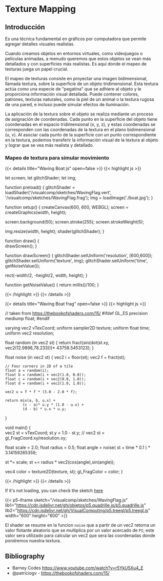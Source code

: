 # Texture Mapping

## Introducción

Es una técnica fundamental en gráficos por computadora que permite agregar detalles visuales realistas.

Cuando creamos objetos en entornos virtuales, como videojuegos o películas animadas, a menudo queremos que estos objetos se vean más detallados y con superficies más realistas. Es aquí donde el mapeo de texturas juega un papel crucial.

El mapeo de texturas consiste en proyectar una imagen bidimensional, llamada textura, sobre la superficie de un objeto tridimensional. Esta textura actúa como una especie de "pegatina" que se adhiere al objeto y le proporciona información visual detallada. Puede contener colores, patrones, texturas naturales, como la piel de un animal o la textura rugosa de una pared, e incluso puede simular efectos de iluminación.

La aplicación de la textura sobre el objeto se realiza mediante un proceso de asignación de coordenadas. Cada punto en la superficie del objeto tiene coordenadas en el espacio tridimensional (x, y, z), y estas coordenadas se corresponden con las coordenadas de la textura en el plano bidimensional (u, v). Al asociar cada punto de la superficie con un punto correspondiente en la textura, podemos transferir la información visual de la textura al objeto y lograr que se vea más realista y detallado.


### Mapeo de textura para simular movimiento

{{< details title="Waving Boat js" open=false >}}
{{< highlight js >}}

let screen;
let glitchShader;
let img;

function preload() {
  glitchShader = loadShader('/visualcomp/sketches/WavingFlag.vert', '/visualcomp/sketches/WavingFlag.frag');
  img = loadImage('./boat.jpg');
}

function setup() {
  createCanvas(600, 600, WEBGL);
  screen = createGraphics(width, height);
  
  
  screen.background(50);
  screen.stroke(255);
  screen.strokeWeight(5);
  
  img.resize(width, height);
  shader(glitchShader);
}


function draw() {  
  drawScreen();
}


function drawScreen() {
  glitchShader.setUniform('resolution', [600,600]);
  glitchShader.setUniform('texture', img);
  glitchShader.setUniform('time', getNoiseValue());
  
  rect(-width/2, -height/2, width, height);
}

function getNoiseValue() { 
  return millis()/100;
}


{{< /highlight >}}
{{< /details >}}

{{< details title="Waving Boat frag" open=false >}}
{{< highlight js >}}

// taken from https://thebookofshaders.com/15/
#ifdef GL_ES
precision mediump float;
#endif

varying vec2 vTexCoord;
uniform sampler2D texture;
uniform float time;
uniform vec2 resolution;

float random (in vec2 st) {
    return fract(sin(dot(st.xy,
                         vec2(12.9898,78.233)))*
        43758.5453123);
}

float noise (in vec2 st) {
    vec2 i = floor(st);
    vec2 f = fract(st);

    // Four corners in 2D of a tile
    float a = random(i);
    float b = random(i + vec2(1.0, 0.0));
    float c = random(i + vec2(0.0, 1.0));
    float d = random(i + vec2(1.0, 1.0));

    vec2 u = f * f * (3.0 - 2.0 * f);

    return mix(a, b, u.x) +
            (c - a)* u.y * (1.0 - u.x) +
            (d - b) * u.x * u.y;
}

void main() {  
  vec2 st = vTexCoord;
  st.y = 1.0 - st.y;
  // vec2 st = gl_FragCoord.xy/resolution.xy;
  
  float scale = 2.0;
  float radius = 0.5;
  float angle = noise( st + time * 0.1 ) * 3.14159265359;
  
  st *= scale;
  st += radius * vec2(cos(angle),sin(angle));
  
  vec4 color = texture2D(texture, st);
  gl_FragColor = color;
}

{{< /highlight >}}
{{< /details >}}

If it's not loading, you can check the sketch [here](https://editor.p5js.org/jgsierraa/sketches/qZJ1qYrlX)

{{< p5-iframe sketch="/visualcomp/sketches/WavingFlag.js" lib1="https://cdn.jsdelivr.net/gh/objetos/p5.quadrille.js/p5.quadrille.js" lib2="https://cdn.jsdelivr.net/gh/VisualComputing/p5.treegl/p5.treegl.js" width="600" height="600" >}}

El shader se resume en la funcion `noise` que a partir de un vec2 retorna un valor flotante aleatorio que se multiplica por un valor acercado de `PI`; este valor sera utilizado para calcular un vec2 que sera las coordenadas donde pondremos nuestra textura. 

## Bibliography

- Barney Codes https://www.youtube.com/watch?v=r5YkU5Xu4_E
- @patriciogv - https://thebookofshaders.com/15/
